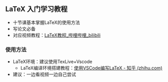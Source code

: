 ## LaTeX 入门学习教程
- 十节课基本掌握LaTeX的使用方法
- 写论文必备
- 对应视频教程：[LaTeX教程_哔哩哔哩_bilibili](https://www.bilibili.com/video/BV1Pf4y1p7MM?p=5&vd_source=06d5516ee4f517472270277cac88fae0)
### 使用方法
- LaTeX环境：建议使用TexLive+Vscode
  - LaTeX编译环境搭建教程：[使用VSCode编写LaTeX - 知乎 (zhihu.com)](https://zhuanlan.zhihu.com/p/38178015)
- 建议：一边看视频一边自己尝试

